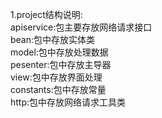1.project结构说明:  
apiservice:包主要存放网络请求接口  
bean:包中存放实体类  
model:包中存放处理数据  
pesenter:包中存放主导器  
view:包中存放界面处理  
constants:包中存放常量  
http:包中存放网络请求工具类  


